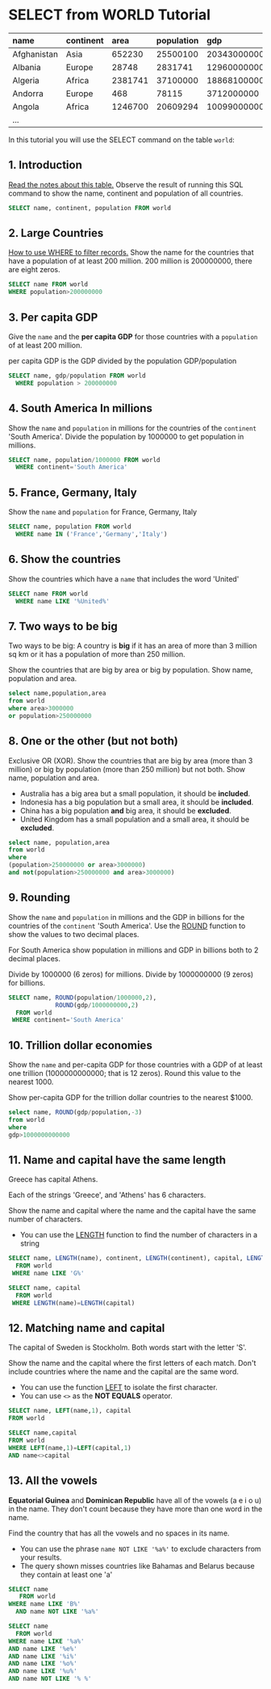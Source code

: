# SELECT from WORLD Tutorial

| name | continent | area | population | gdp |
| :--- | :--- | :--- | :--- | :--- |
| Afghanistan | Asia | 652230 | 25500100 | 20343000000 |
| Albania | Europe | 28748 | 2831741 | 12960000000 |
| Algeria | Africa | 2381741 | 37100000 | 188681000000 |
| Andorra | Europe | 468 | 78115 | 3712000000 |
| Angola | Africa | 1246700 | 20609294 | 100990000000 |
| ... |  |  |  |  |

  
 In this tutorial you will use the SELECT command on the table `world`:

## 1. Introduction

[Read the notes about this table.](https://sqlzoo.net/wiki/Read_the_notes_about_this_table.) Observe the result of running this SQL command to show the name, continent and population of all countries.

```sql
SELECT name, continent, population FROM world
```

## 2. Large Countries

[How to use WHERE to filter records.](https://sqlzoo.net/wiki/WHERE_filters) Show the name for the countries that have a population of at least 200 million. 200 million is 200000000, there are eight zeros.

```sql
SELECT name FROM world
WHERE population>200000000
```

## 3. Per capita GDP

Give the `name` and the **per capita GDP** for those countries with a `population` of at least 200 million.

per capita GDP is the GDP divided by the population GDP/population

```sql
SELECT name, gdp/population FROM world
  WHERE population > 200000000
```

## 4. South America In millions

Show the `name` and `population` in millions for the countries of the `continent` 'South America'. Divide the population by 1000000 to get population in millions.

```sql
SELECT name, population/1000000 FROM world
  WHERE continent='South America'
```

## 5. France, Germany, Italy

Show the `name` and `population` for France, Germany, Italy

```sql
SELECT name, population FROM world
  WHERE name IN ('France','Germany','Italy')
```

## 6. Show the countries

Show the countries which have a `name` that includes the word 'United'

```sql
SELECT name FROM world
  WHERE name LIKE '%United%'
```

## 7. Two ways to be big

Two ways to be big: A country is **big** if it has an area of more than 3 million sq km or it has a population of more than 250 million.

Show the countries that are big by area or big by population. Show name, population and area.

```sql
select name,population,area
from world
where area>3000000
or population>250000000
```

## 8. One or the other \(but not both\)

Exclusive OR \(XOR\). Show the countries that are big by area \(more than 3 million\) or big by population \(more than 250 million\) but not both. Show name, population and area.

* Australia has a big area but a small population, it should be **included**.
* Indonesia has a big population but a small area, it should be **included**.
* China has a big population **and** big area, it should be **excluded**.
* United Kingdom has a small population and a small area, it should be **excluded**.

```sql
select name, population,area
from world
where
(population>250000000 or area>3000000)
and not(population>250000000 and area>3000000)
```

## 9. Rounding

Show the `name` and `population` in millions and the GDP in billions for the countries of the `continent` 'South America'. Use the [ROUND](https://sqlzoo.net/wiki/ROUND) function to show the values to two decimal places.

For South America show population in millions and GDP in billions both to 2 decimal places.

Divide by 1000000 \(6 zeros\) for millions. Divide by 1000000000 \(9 zeros\) for billions.

```sql
SELECT name, ROUND(population/1000000,2),
             ROUND(gdp/1000000000,2)
  FROM world
 WHERE continent='South America'
```

## 10. Trillion dollar economies

Show the `name` and per-capita GDP for those countries with a GDP of at least one trillion \(1000000000000; that is 12 zeros\). Round this value to the nearest 1000.

Show per-capita GDP for the trillion dollar countries to the nearest $1000.

```sql
select name, ROUND(gdp/population,-3)
from world
where
gdp>1000000000000
```

## 11. Name and capital have the same length

Greece has capital Athens.

Each of the strings 'Greece', and 'Athens' has 6 characters.

Show the name and capital where the name and the capital have the same number of characters.

* You can use the [LENGTH](https://sqlzoo.net/wiki/LENGTH) function to find the number of characters in a string

```sql
SELECT name, LENGTH(name), continent, LENGTH(continent), capital, LENGTH(capital)
  FROM world
 WHERE name LIKE 'G%'
```

```sql
SELECT name, capital
  FROM world
 WHERE LENGTH(name)=LENGTH(capital)
```

## 12. Matching name and capital

The capital of Sweden is Stockholm. Both words start with the letter 'S'.

Show the name and the capital where the first letters of each match. Don't include countries where the name and the capital are the same word.

* You can use the function [LEFT](https://sqlzoo.net/wiki/LEFT) to isolate the first character.
* You can use `<>` as the **NOT EQUALS** operator.

```sql
SELECT name, LEFT(name,1), capital
FROM world
```

```sql
SELECT name,capital
FROM world
WHERE LEFT(name,1)=LEFT(capital,1)
AND name<>capital
```

## 13. All the vowels

**Equatorial Guinea** and **Dominican Republic** have all of the vowels \(a e i o u\) in the name. They don't count because they have more than one word in the name.

Find the country that has all the vowels and no spaces in its name.

* You can use the phrase `name NOT LIKE '%a%'` to exclude characters from your results.
* The query shown misses countries like Bahamas and Belarus because they contain at least one 'a'

```sql
SELECT name
   FROM world
WHERE name LIKE 'B%'
  AND name NOT LIKE '%a%'
```

```sql
SELECT name
  FROM world
WHERE name LIKE '%a%'
AND name LIKE '%e%'
AND name LIKE '%i%'
AND name LIKE '%o%'
AND name LIKE '%u%'
AND name NOT LIKE '% %'
```

